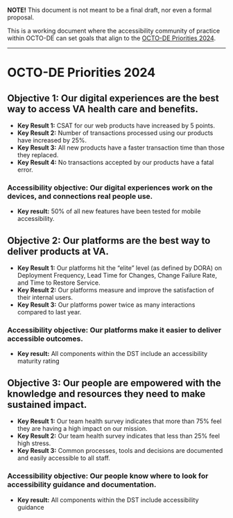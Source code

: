 **NOTE!** This document is not meant to be a final draft, nor even a formal proposal. 

This is a working document where the accessibility community of practice within OCTO-DE can set goals that align to the [OCTO-DE Priorities 2024](https://github.com/department-of-veterans-affairs/va.gov-team/blob/master/strategy/OCTO-DE%20Priorities%202024.md).

***

# OCTO-DE Priorities 2024

## Objective 1: Our digital experiences are the best way to access VA health care and benefits.

- **Key Result 1:** CSAT for our web products have increased by 5 points.
- **Key Result 2:** Number of transactions processed using our products have increased by 25%.
- **Key Result 3:** All new products have a faster transaction time than those they replaced.
- **Key Result 4:** No transactions accepted by our products have a fatal error.

### Accessibility objective: Our digital experiences work on the devices, and connections real people use. 

- **Key result:** 50% of all new features have been tested for mobile accessibility. 

## Objective 2: Our platforms are the best way to deliver products at VA.

- **Key Result 1:** Our platforms hit the “elite” level (as defined by DORA) on Deployment Frequency, Lead Time for Changes, Change Failure Rate, and Time to Restore Service.
- **Key Result 2:** Our platforms measure and improve the satisfaction of their internal users.
- **Key Result 3:** Our platforms power twice as many interactions compared to last year.

### Accessibility objective: Our platforms make it easier to deliver accessible outcomes. 

- **Key result:** All components within the DST include an accessibility maturity rating

## Objective 3: Our people are empowered with the knowledge and resources they need to make sustained impact.

- **Key Result 1:** Our team health survey indicates that more than 75% feel they are having a high impact on our mission.
- **Key Result 2:** Our team health survey indicates that less than 25% feel high stress.
- **Key Result 3:** Common processes, tools and decisions are documented and easily accessible to all staff.

### Accessibility objective: Our people know where to look for accessibility guidance and documentation.

- **Key result:** All components within the DST include accessibility guidance
